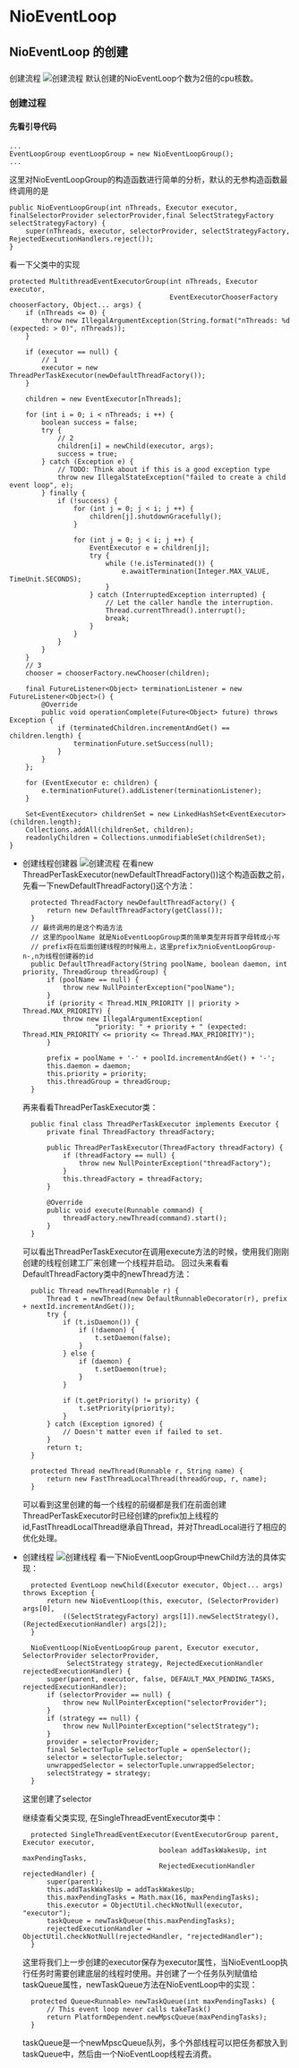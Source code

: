 # NioEventLoop
## NioEventLoop 的创建
### 
创建流程
![创建流程](./resource/NioEventLoop1.png)
默认创建的NioEventLoop个数为2倍的cpu核数。
### 创建过程
#### 先看引导代码
    ...
    EventLoopGroup eventLoopGroup = new NioEventLoopGroup();
    ...
这里对NioEventLoopGroup的构造函数进行简单的分析，默认的无参构造函数最终调用的是

    public NioEventLoopGroup(int nThreads, Executor executor, finalSelectorProvider selectorProvider,final SelectStrategyFactory selectStrategyFactory) {
        super(nThreads, executor, selectorProvider, selectStrategyFactory, RejectedExecutionHandlers.reject());
    }
看一下父类中的实现

    protected MultithreadEventExecutorGroup(int nThreads, Executor executor,
                                            EventExecutorChooserFactory chooserFactory, Object... args) {
        if (nThreads <= 0) {
            throw new IllegalArgumentException(String.format("nThreads: %d (expected: > 0)", nThreads));
        }

        if (executor == null) {
            // 1
            executor = new ThreadPerTaskExecutor(newDefaultThreadFactory());
        }

        children = new EventExecutor[nThreads];

        for (int i = 0; i < nThreads; i ++) {
            boolean success = false;
            try {
                // 2
                children[i] = newChild(executor, args);
                success = true;
            } catch (Exception e) {
                // TODO: Think about if this is a good exception type
                throw new IllegalStateException("failed to create a child event loop", e);
            } finally {
                if (!success) {
                    for (int j = 0; j < i; j ++) {
                        children[j].shutdownGracefully();
                    }

                    for (int j = 0; j < i; j ++) {
                        EventExecutor e = children[j];
                        try {
                            while (!e.isTerminated()) {
                                e.awaitTermination(Integer.MAX_VALUE, TimeUnit.SECONDS);
                            }
                        } catch (InterruptedException interrupted) {
                            // Let the caller handle the interruption.
                            Thread.currentThread().interrupt();
                            break;
                        }
                    }
                }
            }
        }
        // 3
        chooser = chooserFactory.newChooser(children);

        final FutureListener<Object> terminationListener = new FutureListener<Object>() {
            @Override
            public void operationComplete(Future<Object> future) throws Exception {
                if (terminatedChildren.incrementAndGet() == children.length) {
                    terminationFuture.setSuccess(null);
                }
            }
        };

        for (EventExecutor e: children) {
            e.terminationFuture().addListener(terminationListener);
        }

        Set<EventExecutor> childrenSet = new LinkedHashSet<EventExecutor>(children.length);
        Collections.addAll(childrenSet, children);
        readonlyChildren = Collections.unmodifiableSet(childrenSet);
    }
- 创建线程创建器
![创建流程](./resource/NioEventLoop2.png)
    在看new ThreadPerTaskExecutor(newDefaultThreadFactory())这个构造函数之前，先看一下newDefaultThreadFactory()这个方法：

        protected ThreadFactory newDefaultThreadFactory() {
            return new DefaultThreadFactory(getClass());
        }
        // 最终调用的是这个构造方法
        // 这里的poolName 就是NioEventLoopGroup类的简单类型并将首字母转成小写
        // prefix将在后面创建线程的时候用上，这里prefix为nioEventLoopGroup-n-,n为线程创建器的id
        public DefaultThreadFactory(String poolName, boolean daemon, int priority, ThreadGroup threadGroup) {
            if (poolName == null) {
                throw new NullPointerException("poolName");
            }
            if (priority < Thread.MIN_PRIORITY || priority > Thread.MAX_PRIORITY) {
                throw new IllegalArgumentException(
                        "priority: " + priority + " (expected: Thread.MIN_PRIORITY <= priority <= Thread.MAX_PRIORITY)");
            }

            prefix = poolName + '-' + poolId.incrementAndGet() + '-';
            this.daemon = daemon;
            this.priority = priority;
            this.threadGroup = threadGroup;
        }

    再来看看ThreadPerTaskExecutor类：

        public final class ThreadPerTaskExecutor implements Executor {
            private final ThreadFactory threadFactory;

            public ThreadPerTaskExecutor(ThreadFactory threadFactory) {
                if (threadFactory == null) {
                    throw new NullPointerException("threadFactory");
                }
                this.threadFactory = threadFactory;
            }

            @Override
            public void execute(Runnable command) {
                threadFactory.newThread(command).start();
            }
        }
    可以看出ThreadPerTaskExecutor在调用execute方法的时候，使用我们刚刚创建的线程创建工厂来创建一个线程并启动。
    回过头来看看DefaultThreadFactory类中的newThread方法：

        public Thread newThread(Runnable r) {
            Thread t = newThread(new DefaultRunnableDecorator(r), prefix + nextId.incrementAndGet());
            try {
                if (t.isDaemon()) {
                    if (!daemon) {
                        t.setDaemon(false);
                    }
                } else {
                    if (daemon) {
                        t.setDaemon(true);
                    }
                }

                if (t.getPriority() != priority) {
                    t.setPriority(priority);
                }
            } catch (Exception ignored) {
                // Doesn't matter even if failed to set.
            }
            return t;
        }

        protected Thread newThread(Runnable r, String name) {
            return new FastThreadLocalThread(threadGroup, r, name);
        }
    可以看到这里创建的每一个线程的前缀都是我们在前面创建ThreadPerTaskExecutor时已经创建的prefix加上线程的id,FastThreadLocalThread继承自Thread，并对ThreadLocal进行了相应的优化处理。

- 创建线程
![创建线程](./resource/NioEventLoop3.png)
    看一下NioEventLoopGroup中newChild方法的具体实现：

        protected EventLoop newChild(Executor executor, Object... args) throws Exception {
            return new NioEventLoop(this, executor, (SelectorProvider) args[0],
                ((SelectStrategyFactory) args[1]).newSelectStrategy(), (RejectedExecutionHandler) args[2]);
        }

        NioEventLoop(NioEventLoopGroup parent, Executor executor, SelectorProvider selectorProvider,
                 SelectStrategy strategy, RejectedExecutionHandler rejectedExecutionHandler) {
            super(parent, executor, false, DEFAULT_MAX_PENDING_TASKS, rejectedExecutionHandler);
            if (selectorProvider == null) {
                throw new NullPointerException("selectorProvider");
            }
            if (strategy == null) {
                throw new NullPointerException("selectStrategy");
            }
            provider = selectorProvider;
            final SelectorTuple selectorTuple = openSelector();
            selector = selectorTuple.selector;
            unwrappedSelector = selectorTuple.unwrappedSelector;
            selectStrategy = strategy;
        }
    这里创建了selector

    继续查看父类实现,
    在SingleThreadEventExecutor类中：

        protected SingleThreadEventExecutor(EventExecutorGroup parent, Executor executor,
                                        boolean addTaskWakesUp, int maxPendingTasks,
                                        RejectedExecutionHandler rejectedHandler) {
            super(parent);
            this.addTaskWakesUp = addTaskWakesUp;
            this.maxPendingTasks = Math.max(16, maxPendingTasks);
            this.executor = ObjectUtil.checkNotNull(executor, "executor");
            taskQueue = newTaskQueue(this.maxPendingTasks);
            rejectedExecutionHandler = ObjectUtil.checkNotNull(rejectedHandler, "rejectedHandler");
        }
    这里将我们上一步创建的executor保存为executor属性，当NioEventLoop执行任务时需要创建底层的线程时使用。并创建了一个任务队列赋值给taskQueue属性，newTaskQueue方法在NioEventLoop中的实现：

        protected Queue<Runnable> newTaskQueue(int maxPendingTasks) {
            // This event loop never calls takeTask()
            return PlatformDependent.newMpscQueue(maxPendingTasks);
        }
    taskQueue是一个newMpscQueue队列，多个外部线程可以把任务都放入到taskQueue中，然后由一个NioEventLoop线程去消费。
